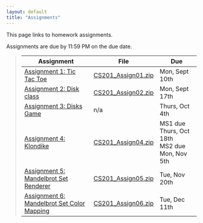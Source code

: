 ```yaml
---
layout: default
title: "Assignments"
---
```


This page links to homework assignments.

Assignments are due by 11:59 PM on the due date.

> Assignment | File | Due
> ---------- | ---- | ---
> [Assignment 1: Tic Tac Toe](assign01.html) | [CS201\_Assign01.zip](CS201_Assign01.zip) | Mon, Sept 10th
> [Assignment 2: Disk class](assign02.html) | [CS201\_Assign02.zip](CS201_Assign02.zip) | Mon, Sept 17th
> [Assignment 3: Disks Game](assign03.html) | n/a | Thurs, Oct 4th
> [Assignment 4: Klondike](assign04.html) | [CS201\_Assign04.zip](CS201_Assign04.zip) | MS1 due Thurs, Oct 18th<br>MS2 due Mon, Nov 5th
> [Assignment 5: Mandelbrot Set Renderer](assign05.html) | [CS201\_Assign05.zip](CS201_Assign05.zip) | Tue, Nov 20th
> [Assignment 6: Mandelbrot Set Color Mapping](assign06.html) | [CS201\_Assign06.zip](CS201_Assign06.zip) | Tue, Dec 11th
